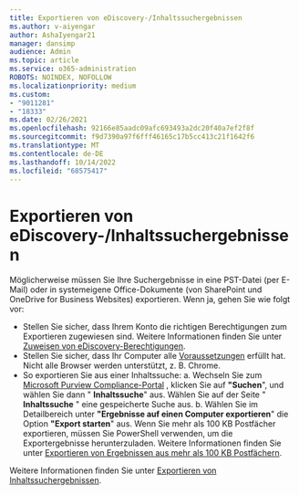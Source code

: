 ```yaml
---
title: Exportieren von eDiscovery-/Inhaltssuchergebnissen
ms.author: v-aiyengar
author: AshaIyengar21
manager: dansimp
audience: Admin
ms.topic: article
ms.service: o365-administration
ROBOTS: NOINDEX, NOFOLLOW
ms.localizationpriority: medium
ms.custom:
- "9011281"
- "18333"
ms.date: 02/26/2021
ms.openlocfilehash: 92166e85aadc09afc693493a2dc20f40a7ef2f8f
ms.sourcegitcommit: f9d7390a97f6fff46165c17b5cc413c21f1642f6
ms.translationtype: MT
ms.contentlocale: de-DE
ms.lasthandoff: 10/14/2022
ms.locfileid: "68575417"
---
```

# <a name="export-ediscoverycontent-search-results"></a>Exportieren von eDiscovery-/Inhaltssuchergebnissen

Möglicherweise müssen Sie Ihre Suchergebnisse in eine PST-Datei (per E-Mail) oder in systemeigene Office-Dokumente (von SharePoint und OneDrive for Business Websites) exportieren. Wenn ja, gehen Sie wie folgt vor:

- Stellen Sie sicher, dass Ihrem Konto die richtigen Berechtigungen zum Exportieren zugewiesen sind. Weitere Informationen finden Sie unter [Zuweisen von eDiscovery-Berechtigungen](https://go.microsoft.com/fwlink/?linkid=2102406).
- Stellen Sie sicher, dass Ihr Computer alle [Voraussetzungen](https://docs.microsoft.com/office365/securitycompliance/export-search-results#before-you-begin) erfüllt hat. Nicht alle Browser werden unterstützt, z. B. Chrome.
- So exportieren Sie aus einer Inhaltssuche: a. Wechseln Sie zum [Microsoft Purview Compliance-Portal](https://compliance.microsoft.com/contentsearchv2?viewid=search) , klicken Sie auf **"Suchen**", und wählen Sie dann " **Inhaltssuche**" aus. Wählen Sie auf der Seite " **Inhaltssuche** " eine gespeicherte Suche aus.
    b. Wählen Sie im Detailbereich unter **"Ergebnisse auf einen Computer exportieren**" die Option **"Export starten**" aus. Wenn Sie mehr als 100 KB Postfächer exportieren, müssen Sie PowerShell verwenden, um die Exportergebnisse herunterzuladen. Weitere Informationen finden Sie unter [Exportieren von Ergebnissen aus mehr als 100 KB Postfächern](https://go.microsoft.com/fwlink/?linkid=2143861).

Weitere Informationen finden Sie unter [Exportieren von Inhaltssuchergebnissen](https://go.microsoft.com/fwlink/?linkid=2102118).
